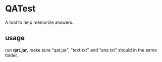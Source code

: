 # QATest
A tool to help memorize answers.
## usage
run **qat.jar**, make sure "qat.jar", "text.txt" and "ans.txt" should in the same folder.
